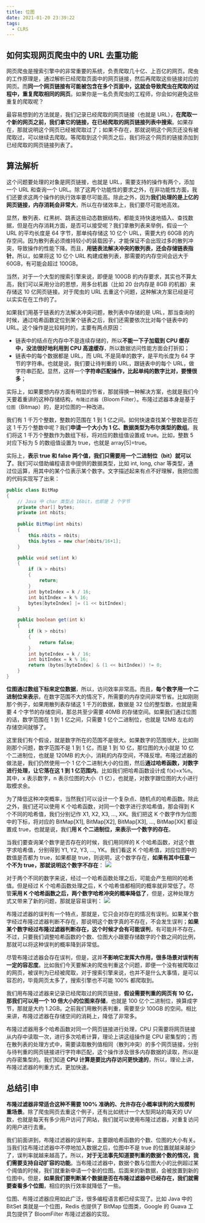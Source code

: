 ```yaml
---
title: 位图
date: 2021-01-20 23:39:22
tags:
  - CLRS
---
```

## 如何实现网页爬虫中的 URL 去重功能
网页爬虫是搜索引擎中的非常重要的系统，负责爬取几十亿、上百亿的网页。爬虫的工作原理是，通过解析已经爬取页面中的网页链接，然后再爬取这些链接对应的网页。而**同一个网页链接有可能被包含在多个页面中，这就会导致爬虫在爬取的过程中，重复爬取相同的网页**。如果你是一名负责爬虫的工程师，你会如何避免这些重复的爬取呢？

最容易想到的方法就是，我们记录已经爬取的网页链接（也就是 URL），**在爬取一个新的网页之前，我们拿它的链接，在已经爬取的网页链接列表中搜索**。如果存在，那就说明这个网页已经被爬取过了；如果不存在，那就说明这个网页还没有被爬取过，可以继续去爬取。等爬取到这个网页之后，我们将这个网页的链接添加到已经爬取的网页链接列表了。

## 算法解析
这个问题要处理的对象是网页链接，也就是 URL，需要支持的操作有两个，添加一个 URL 和查询一个 URL。除了这两个功能性的要求之外，在非功能性方面，我们还要求这两个操作的执行效率要尽可能高。除此之外，因为**我们处理的是上亿的网页链接，内存消耗会非常大**，所以在存储效率上，我们要尽可能地高效。

显然，散列表、红黑树、跳表这些动态数据结构，都能支持快速地插入、查找数据，但是在内存消耗方面，是否可以接受呢？我们拿散列表来举例，假设一个 URL 的平均长度是 64 字节，那单纯存储这 10 亿个 URL，需要大约 60GB 的内存空间。因为散列表必须维持较小的装载因子，才能保证不会出现过多的散列冲突，导致操作的性能下降。而且，**用链表法解决冲突的散列表，还会存储链表指针**。所以，如果将这 10 亿个 URL 构建成散列表，那需要的内存空间会远大于 60GB，有可能会超过 100GB。
<!--more-->

当然，对于一个大型的搜索引擎来说，即便是 100GB 的内存要求，其实也不算太高，我们可以采用分治的思想，用多台机器（比如 20 台内存是 8GB 的机器）来存储这 10 亿网页链接。对于爬虫的 URL 去重这个问题，这种解决方案已经是可以实实在在工作的了。

如果我们用基于链表的方法解决冲突问题，散列表中存储的是 URL，那当查询的时候，通过哈希函数定位到某个链表之后，我们还需要依次比对每个链表中的 URL。这个操作是比较耗时的，主要有两点原因：
- 链表中的结点在内存中不是连续存储的，所以**不能一下子加载到 CPU 缓存中，没法很好地利用到 CPU 高速缓存**，所以数据访问性能方面会打折扣；
- 链表中的每个数据都是 URL，而 URL 不是简单的数字，是平均长度为 64 字节的字符串。也就是说，我们要让待判重的 URL，跟链表中的每个 URL，做字符串匹配。显然，这样一个**字符串匹配操作，比起单纯的数字比对，要慢很多**；

实际上，如果要想内存方面有明显的节省，那就得换一种解决方案，也就是我们今天要着重讲的这种存储结构，`布隆过滤器`（Bloom Filter）。布隆过滤器本身是基于`位图`（Bitmap）的，是对位图的一种改进。

我们有 1 千万个整数，整数的范围在 1 到 1 亿之间。如何快速查找某个整数是否在这 1 千万个整数中呢？我们**申请一个大小为 1 亿、数据类型为布尔类型的数组**。我们将这 1 千万个整数作为数组下标，将对应的数组值设置成 true。比如，整数 5 对应下标为 5 的数组值设置为 true，也就是 array\[5]=true。

实际上，**表示 true 和 false 两个值，我们只需要用一个二进制位（bit）就可以了**。我们可以借助编程语言中提供的数据类型，比如 int, long, char 等类型，通过位运算，用其中的某个位表示某个数字。文字描述起来有点不好理解，我把位图的代码实现写了出来：
```java
public class BitMap 
{ 
    // Java 中 char 类型占 16bit，也即是 2 个字节
    private char[] bytes;
    private int nbits;
    
    public BitMap(int nbits) 
    {
        this.nbits = nbits;
        this.bytes = new char[nbits/16+1];
    }

    public void set(int k) 
    {
        if (k > nbits)
        {
            return;
        }
        int byteIndex = k / 16;
        int bitIndex = k % 16;
        bytes[byteIndex] |= (1 << bitIndex);
    }

    public boolean get(int k) 
    {
        if (k > nbits) 
        {
            return false;
        }
        int byteIndex = k / 16;
        int bitIndex = k % 16;
        return (bytes[byteIndex] & (1 << bitIndex)) != 0;
    }
}
```

**位图通过数组下标来定位数据**，所以，访问效率非常高。而且，**每个数字用一个二进制位来表示**，在数字范围不大的情况下，所需要的内存空间非常节省。比如刚刚那个例子，如果用散列表存储这 1 千万的数据，数据是 32 位的整型数，也就是需要 4 个字节的存储空间，那总共至少需要 40MB 的存储空间。如果我们通过位图的话，数字范围在 1 到 1 亿之间，只需要 1 亿个二进制位，也就是 12MB 左右的存储空间就够了。

这里我们有个假设，就是数字所在的范围不是很大。如果数字的范围很大，比如刚刚那个问题，数字范围不是 1 到 1 亿，而是 1 到 10 亿，那位图的大小就是 10 亿个二进制位，也就是 120MB 的大小，消耗的内存空间，不降反增。布隆过滤器的做法是，我们仍然使用一个 1 亿个二进制大小的位图，然后**通过哈希函数，对数字进行处理，让它落在这 1 到 1 亿范围内**。比如我们把哈希函数设计成 f(x)=x%n。其中，x 表示数字，n 表示位图的大小（1 亿），也就是，对数字跟位图的大小进行取模求余。

为了降低这种冲突概率，当然我们可以设计一个复杂点、随机点的哈希函数。除此之外，我们还可以使用 K 个哈希函数，对同一个数字进行求哈希值，那会得到 K 个不同的哈希值，我们分别记作 X1​, X2​, X3​, ..., XK​。我们把这 K 个数字作为位图中的下标，将对应的 BitMap\[X1​], BitMap\[X2​], BitMap\[X3​], ..., BitMap\[XK​] 都设置成 true，也就是说，我们**用 K 个二进制位，来表示一个数字的存在**。

当我们要查询某个数字是否存在的时候，我们用同样的 K 个哈希函数，对这个数字求哈希值，分别得到 Y1​, Y2​, Y3​, ..., YK​。我们看这 K 个哈希值，对应位图中的数值是否都为 true，如果都是 true，则说明，这个数字存在，**如果有其中任意一个不为 true，那就说明这个数字不存在**：
![](https://raw.githubusercontent.com/was48i/mPOST/master/CLRS/geek/253.png)

对于两个不同的数字来说，经过一个哈希函数处理之后，可能会产生相同的哈希值。但是经过 K 个哈希函数处理之后，K 个哈希值都相同的概率就非常低了。尽管**采用 K 个哈希函数之后，两个数字哈希冲突的概率降低了**，但是，这种处理方式又带来了新的问题，那就是容易误判：
![](https://raw.githubusercontent.com/was48i/mPOST/master/CLRS/geek/254.png)

布隆过滤器的误判有一个特点，那就是，它只会对存在的情况有误判。如果某个数字经过布隆过滤器判断不存在，那说明这个数字真的不存在，不会发生误判；**如果某个数字经过布隆过滤器判断存在，这个时候才会有可能误判**，有可能并不存在。不过，只要我们调整哈希函数的个数、位图大小跟要存储数字的个数之间的比例，那就可以将这种误判的概率降到非常低。

尽管布隆过滤器会存在误判，但是，这并**不影响它发挥大作用，很多场景对误判有一定的容忍度**。比如我们今天要解决的爬虫判重这个问题，即便一个没有被爬取过的网页，被误判为已经被爬取，对于搜索引擎来说，也并不是什么大事情，是可以容忍的，毕竟网页太多了，搜索引擎也不可能 100% 都爬取到。

我们用布隆过滤器来记录已经爬取过的网页链接，**假设需要判重的网页有 10 亿，那我们可以用一个 10 倍大小的位图来存储**，也就是 100 亿个二进制位，换算成字节，那就是大约 1.2GB。之前我们用散列表判重，需要至少 100GB 的空间。相比来讲，布隆过滤器在存储空间的消耗上，降低了非常多。

布隆过滤器用多个哈希函数对同一个网页链接进行处理，CPU 只需要将网页链接从内存中读取一次，进行多次哈希计算，理论上讲这组操作是 CPU 密集型的；而在散列表的处理方式中，需要读取散列值相同（散列冲突）的多个网页链接，分别与待判重的网页链接进行字符串匹配，这个操作涉及很多内存数据的读取，所以是内存密集型的。我们知道 **CPU 计算是要比内存访问更快速的**，所以，理论上讲，布隆过滤器的判重方式，更加快速。

## 总结引申
**布隆过滤器非常适合这种不需要 100% 准确的、允许存在小概率误判的大规模判重场景**。除了爬虫网页去重这个例子，还有比如统计一个大型网站的每天的 UV 数，也就是每天有多少用户访问了网站，我们就可以使用布隆过滤器，对重复访问的用户进行去重。

我们前面讲到，布隆过滤器的误判率，主要跟哈希函数的个数、位图的大小有关。当我们往布隆过滤器中不停地加入数据之后，位图中不是 true 的位置就越来越少了，误判率就越来越高了。所以，**对于无法事先知道要判重的数据个数的情况，我们需要支持自动扩容的功能**。当布隆过滤器中，数据个数与位图大小的比例超过某个阈值的时候，我们就重新申请一个新的位图。后面来的新数据，会被放置到新的位图中。但是，**如果我们要判断某个数据是否在布隆过滤器中已经存在，我们就需要查看多个位图**，相应的执行效率就降低了一些。

位图、布隆过滤器应用如此广泛，很多编程语言都已经实现了。比如 Java 中的 BitSet 类就是一个位图，Redis 也提供了 BitMap 位图类，Google 的 Guava 工具包提供了 BloomFilter 布隆过滤器的实现。
